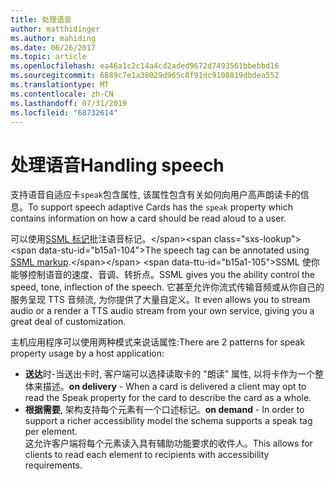 ```yaml
---
title: 处理语音
author: matthidinger
ms.author: mahiding
ms.date: 06/26/2017
ms.topic: article
ms.openlocfilehash: ea46a1c2c14a4cd2aded9672d7493561bbebbd16
ms.sourcegitcommit: 6889c7e1a38029d965c8f91dc9108819dbdea552
ms.translationtype: MT
ms.contentlocale: zh-CN
ms.lasthandoff: 07/31/2019
ms.locfileid: "68732614"
---
```

# <a name="handling-speech"></a><span data-ttu-id="b15a1-102">处理语音</span><span class="sxs-lookup"><span data-stu-id="b15a1-102">Handling speech</span></span>

<span data-ttu-id="b15a1-103">支持语音自适应卡`speak`包含属性, 该属性包含有关如何向用户高声朗读卡的信息。</span><span class="sxs-lookup"><span data-stu-id="b15a1-103">To support speech adaptive Cards has the `speak` property which contains information on how a card should be read aloud to a user.</span></span>

<span data-ttu-id="b15a1-104">可以使用[SSML 标记](https://msdn.microsoft.com/en-us/library/office/hh361578(v=office.14).aspx)批注语音标记。</span><span class="sxs-lookup"><span data-stu-id="b15a1-104">The speech tag can be annotated using  [SSML markup](https://msdn.microsoft.com/en-us/library/office/hh361578(v=office.14).aspx).</span></span> <span data-ttu-id="b15a1-105">SSML 使你能够控制语音的速度、音调、转折点。</span><span class="sxs-lookup"><span data-stu-id="b15a1-105">SSML gives you the ability control the speed, tone, inflection of the speech.</span></span>  <span data-ttu-id="b15a1-106">它甚至允许你流式传输音频或从你自己的服务呈现 TTS 音频流, 为你提供了大量自定义。</span><span class="sxs-lookup"><span data-stu-id="b15a1-106">It even allows you to stream audio or a render a TTS audio stream from your own service, giving you a great deal of customization.</span></span>

<span data-ttu-id="b15a1-107">主机应用程序可以使用两种模式来说话属性:</span><span class="sxs-lookup"><span data-stu-id="b15a1-107">There are 2 patterns for speak property usage by a host application:</span></span>
* <span data-ttu-id="b15a1-108">**送达**时-当送出卡时, 客户端可以选择读取卡的 "朗读" 属性, 以将卡作为一个整体来描述。</span><span class="sxs-lookup"><span data-stu-id="b15a1-108">**on delivery** - When a card is delivered a client may opt to read the Speak property for the card to describe the card as a whole.</span></span>
* <span data-ttu-id="b15a1-109">**根据需要**, 架构支持每个元素有一个口述标记。</span><span class="sxs-lookup"><span data-stu-id="b15a1-109">**on demand** - In order to support a richer accessibility model the schema supports a speak tag per element.</span></span>  
<span data-ttu-id="b15a1-110">这允许客户端将每个元素读入具有辅助功能要求的收件人。</span><span class="sxs-lookup"><span data-stu-id="b15a1-110">This allows for clients to read each element to recipients with accessibility requirements.</span></span>

